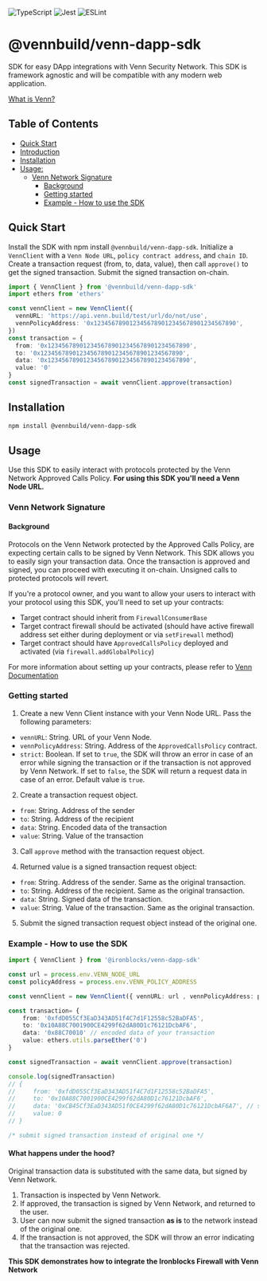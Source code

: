 ![TypeScript](https://img.shields.io/badge/typescript-%23007ACC.svg?style=for-the-badge&logo=typescript&logoColor=white)
![Jest](https://img.shields.io/badge/-jest-%23C21325?style=for-the-badge&logo=jest&logoColor=white)
![ESLint](https://img.shields.io/badge/ESLint-4B3263?style=for-the-badge&logo=eslint&logoColor=white)


# @vennbuild/venn-dapp-sdk
SDK for easy DApp integrations with Venn Security Network. This SDK is framework agnostic and will be compatible with any modern web application.

[What is Venn?](https://docs.venn.build/)

## Table of Contents
- [Quick Start](#quick-start)
- [Introduction](#ironblocksvenn-dapp-sdk)
- [Installation](#installation)
- [Usage:](#usage)
    - [Venn Network Signature](#venn-network-signature)
        - [Background](#background)
        - [Getting started](#getting-started)
        - [Example - How to use the SDK](#example---how-to-use-the-sdk)





## Quick Start
Install the SDK with npm install `@vennbuild/venn-dapp-sdk`. Initialize a `VennClient` with a `Venn Node URL`, `policy contract address`, and `chain ID`. Create a transaction request (from, to, data, value), then call `approve()` to get the signed transaction. Submit the signed transaction on-chain. 

```ts
import { VennClient } from '@vennbuild/venn-dapp-sdk'
import ethers from 'ethers'

const vennClient = new VennClient({
  vennURL: 'https://api.venn.build/test/url/do/not/use',
  vennPolicyAddress: '0x1234567890123456789012345678901234567890',
})
const transaction = {
  from: '0x1234567890123456789012345678901234567890',
  to: '0x1234567890123456789012345678901234567890',
  data: '0x1234567890123456789012345678901234567890',
  value: '0'
}
const signedTransaction = await vennClient.approve(transaction)

```


## Installation

```bash
npm install @vennbuild/venn-dapp-sdk
```

## Usage

Use this SDK to easily interact with protocols protected by the Venn Network Approved Calls Policy.
**For using this SDK you'll need a Venn Node URL.**  


### Venn Network Signature

#### Background

Protocols on the Venn Network protected by the Approved Calls Policy, are expecting certain calls to be signed by Venn Network. This SDK allows you to easily sign your transaction data. Once the transaction is approved and signed, you can proceed with executing it on-chain. Unsigned calls to protected protocols will revert. 


If you're a protocol owner, and you want to allow your users to interact with your protocol using this SDK, you'll need to set up your contracts:
- Target contract should inherit from `FirewallConsumerBase`
- Target contract firewall should be activated (should have active firewall address set either during deployment or via `setFirewall` method)
- Target contract should have `ApprovedCallsPolicy` deployed and activated (via `firewall.addGlobalPolicy`)

For more information about setting up your contracts, please refer to [Venn Documentation](https://docs.venn.build/)

### Getting started

1. Create a new Venn Client instance with your Venn Node URL. Pass the following parameters:
- `vennURL`: String. URL of your Venn Node.
- `vennPolicyAddress`: String. Address of the `ApprovedCallsPolicy` contract.
- `strict`: Boolean. If set to `true`, the SDK will throw an error in case of an error while signing the transaction or if the transaction is not approved by Venn Network. If set to `false`, the SDK will return a request data in case of an error. Default value is `true`.


2. Create a transaction request object.
- `from`: String. Address of the sender
- `to`: String. Address of the recipient
- `data`: String. Encoded data of the transaction
- `value`: String. Value of the transaction

3. Call `approve` method with the transaction request object.

4. Returned value is a signed transaction request object:
- `from`: String. Address of the sender. Same as the original transaction.
- `to`: String. Address of the recipient. Same as the original transaction.
- `data`: String. Signed data of the transaction. 
- `value`: String. Value of the transaction. Same as the original transaction.

5. Submit the signed transaction request object instead of the original one.

### Example - How to use the SDK
```ts
import { VennClient } from '@ironblocks/venn-dapp-sdk'

const url = process.env.VENN_NODE_URL
const policyAddress = process.env.VENN_POLICY_ADDRESS

const vennClient = new VennClient({ vennURL: url , vennPolicyAddress: policyAddress})

const transaction= {
    from: '0xfdD055Cf3EaD343AD51f4C7d1F12558c52BaDFA5',
    to: '0x10A88C7001900CE4299f62dA80D1c76121DcbAF6',
    data: '0x88C70010' // encoded data of your transaction
    value: ethers.utils.parseEther('0')
}

const signedTransaction = await vennClient.approve(transaction)

console.log(signedTransaction)
// {
//     from: '0xfdD055Cf3EaD343AD51f4C7d1F12558c52BaDFA5',
//     to: '0x10A88C7001900CE4299f62dA80D1c76121DcbAF6',
//     data: '0xCB45Cf3EaD343AD51f0CE4299f62dA80D1c76121DcbAF6A7', // signed data of the transaction
//     value: 0
// }

/* submit signed transaction instead of original one */
```

#### What happens under the hood?

Original transaction data is substituted with the same data, but signed by Venn Network.

1. Transaction is inspected by Venn Network.
2. If approved, the transaction is signed by Venn Network, and returned to the user.
3. User can now submit the signed transaction **as is** to the network instead of the original one.
4. If the transaction is not approved, the SDK will throw an error indicating that the transaction was rejected.


**This SDK demonstrates how to integrate the Ironblocks Firewall with Venn Network**
